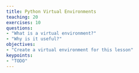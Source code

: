 ```yaml
---
title: Python Virtual Environments
teaching: 20
exercises: 10
questions:
- "What is a virtual environment?"
- "Why is it useful?"
objectives:
- "Create a virtual environment for this lesson"
keypoints:
- "TODO"
---
```

